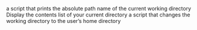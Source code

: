 a script that prints the absolute path name of the current working directory
Display the contents list of your current directory
 a script that changes the working directory to the user’s home directory
